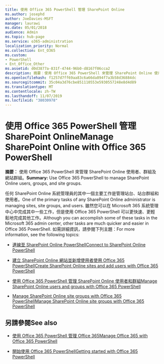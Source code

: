 ```yaml
---
title: 使用 Office 365 PowerShell 管理 SharePoint Online
ms.author: josephd
author: JoeDavies-MSFT
manager: laurawi
ms.date: 05/01/2018
audience: Admin
ms.topic: hub-page
ms.service: o365-administration
localization_priority: Normal
ms.collection: Ent_O365
ms.custom:
- PowerShell
- Ent_Office_Other
ms.assetid: d0d3877a-831f-4744-96b0-d8167f06cca2
description: 摘要︰使用 Office 365 PowerShell 來管理 SharePoint Online 使用者、群組及網站群組。
ms.openlocfilehash: f1257d7ff69aa83c6a66da894f7a3b58d36884dc
ms.sourcegitcommit: 35c04a3d76cbe851110553e5930557248e8d4d89
ms.translationtype: MT
ms.contentlocale: zh-TW
ms.lasthandoff: 11/07/2019
ms.locfileid: "38030978"
---
```

# <a name="manage-sharepoint-online-with-office-365-powershell"></a><span data-ttu-id="686cd-103">使用 Office 365 PowerShell 管理 SharePoint Online</span><span class="sxs-lookup"><span data-stu-id="686cd-103">Manage SharePoint Online with Office 365 PowerShell</span></span>

 <span data-ttu-id="686cd-104">**摘要︰** 使用 Office 365 PowerShell 來管理 SharePoint Online 使用者、群組及網站群組。</span><span class="sxs-lookup"><span data-stu-id="686cd-104">**Summary:** Use Office 365 PowerShell to manage SharePoint Online users, groups, and site groups.</span></span>
  
<span data-ttu-id="686cd-105">任何 SharePoint Online 系統管理員的其中一個主要工作是管理站台、站台群組和使用者。</span><span class="sxs-lookup"><span data-stu-id="686cd-105">One of the primary tasks of any SharePoint Online administrator is managing sites, site groups, and users.</span></span> <span data-ttu-id="686cd-106">雖然您可以在 Microsoft 365 系統管理中心中完成其中一些工作，但是使用 Office 365 PowerShell 可以更快速、更輕鬆地完成其他工作。</span><span class="sxs-lookup"><span data-stu-id="686cd-106">Although you can accomplish some of these tasks in the Microsoft 365 admin center, other tasks are much quicker and easier in Office 365 PowerShell.</span></span> <span data-ttu-id="686cd-107">如需詳細資訊，請參閱下列主題：</span><span class="sxs-lookup"><span data-stu-id="686cd-107">For more information, see the following topics:</span></span>

- [<span data-ttu-id="686cd-108">連線至 SharePoint Online PowerShell</span><span class="sxs-lookup"><span data-stu-id="686cd-108">Connect to SharePoint Online PowerShell</span></span>](https://docs.microsoft.com/powershell/sharepoint/sharepoint-online/connect-sharepoint-online?view=sharepoint-ps)
  
- [<span data-ttu-id="686cd-109">建立 SharePoint Online 網站並新增使用者使用 Office 365 PowerShell</span><span class="sxs-lookup"><span data-stu-id="686cd-109">Create SharePoint Online sites and add users with Office 365 PowerShell</span></span>](create-sharepoint-sites-and-add-users-with-powershell.md)
    
- [<span data-ttu-id="686cd-110">使用 Office 365 PowerShell 管理 SharePoint Online 使用者和群組</span><span class="sxs-lookup"><span data-stu-id="686cd-110">Manage SharePoint Online users and groups with Office 365 PowerShell</span></span>](manage-sharepoint-users-and-groups-with-powershell.md)
    
- [<span data-ttu-id="686cd-111">Manage SharePoint Online site groups with Office 365 PowerShell</span><span class="sxs-lookup"><span data-stu-id="686cd-111">Manage SharePoint Online site groups with Office 365 PowerShell</span></span>](manage-sharepoint-site-groups-with-powershell.md)
    
## <a name="see-also"></a><span data-ttu-id="686cd-112">另請參閱</span><span class="sxs-lookup"><span data-stu-id="686cd-112">See also</span></span>

- [<span data-ttu-id="686cd-113">使用 Office 365 PowerShell 管理 Office 365</span><span class="sxs-lookup"><span data-stu-id="686cd-113">Manage Office 365 with Office 365 PowerShell</span></span>](manage-office-365-with-office-365-powershell.md)

- [<span data-ttu-id="686cd-114">開始使用 Office 365 PowerShell</span><span class="sxs-lookup"><span data-stu-id="686cd-114">Getting started with Office 365 PowerShell</span></span>](getting-started-with-office-365-powershell.md)

